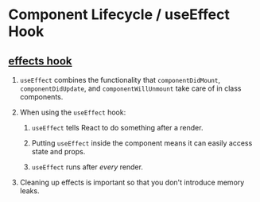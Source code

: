 # Component Lifecycle / useEffect Hook

## [effects hook](https://reactjs.org/docs/hooks-effect.html)

1. `useEffect` combines the functionality that `componentDidMount`, `componentDidUpdate`, and `componentWillUnmount` take care of in class components.

2. When using the `useEffect` hook:

    1. `useEffect` tells React to do something after a render.

    2. Putting `useEffect` inside the component means it can easily access state and props.

    3. `useEffect` runs after *every* render.

3. Cleaning up effects is important so that you don't introduce memory leaks.
